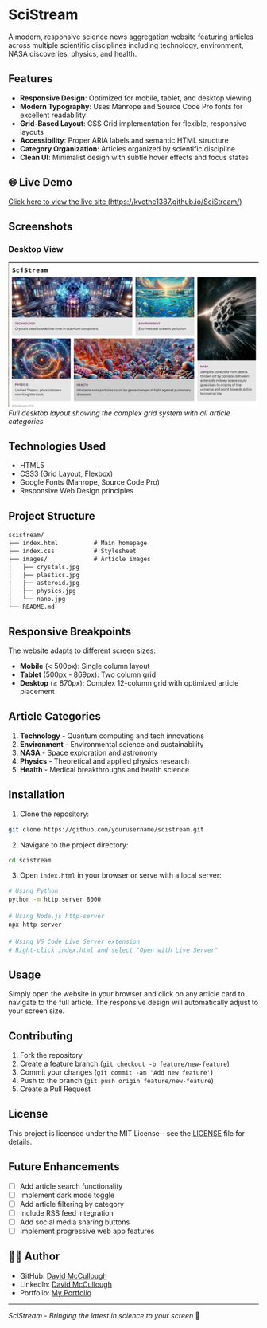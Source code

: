 # SciStream

A modern, responsive science news aggregation website featuring articles across multiple scientific disciplines including technology, environment, NASA discoveries, physics, and health.

## Features

- **Responsive Design**: Optimized for mobile, tablet, and desktop viewing
- **Modern Typography**: Uses Manrope and Source Code Pro fonts for excellent readability
- **Grid-Based Layout**: CSS Grid implementation for flexible, responsive layouts
- **Accessibility**: Proper ARIA labels and semantic HTML structure
- **Category Organization**: Articles organized by scientific discipline
- **Clean UI**: Minimalist design with subtle hover effects and focus states

## 🌐 Live Demo
[Click here to view the live site (https://kvothe1387.github.io/SciStream/)](https://kvothe1387.github.io/SciStream/)

## Screenshots

### Desktop View
![Desktop Screenshot](images/screenshot.png)
*Full desktop layout showing the complex grid system with all article categories*


## Technologies Used

- HTML5
- CSS3 (Grid Layout, Flexbox)
- Google Fonts (Manrope, Source Code Pro)
- Responsive Web Design principles

## Project Structure

```
scistream/
├── index.html          # Main homepage
├── index.css           # Stylesheet
├── images/             # Article images
│   ├── crystals.jpg
│   ├── plastics.jpg
│   ├── asteroid.jpg
│   ├── physics.jpg
│   └── nano.jpg
└── README.md
```

## Responsive Breakpoints

The website adapts to different screen sizes:

- **Mobile** (< 500px): Single column layout
- **Tablet** (500px - 869px): Two column grid
- **Desktop** (≥ 870px): Complex 12-column grid with optimized article placement

## Article Categories

1. **Technology** - Quantum computing and tech innovations
2. **Environment** - Environmental science and sustainability
3. **NASA** - Space exploration and astronomy
4. **Physics** - Theoretical and applied physics research
5. **Health** - Medical breakthroughs and health science

## Installation

1. Clone the repository:
```bash
git clone https://github.com/yourusername/scistream.git
```

2. Navigate to the project directory:
```bash
cd scistream
```

3. Open `index.html` in your browser or serve with a local server:
```bash
# Using Python
python -m http.server 8000

# Using Node.js http-server
npx http-server

# Using VS Code Live Server extension
# Right-click index.html and select "Open with Live Server"
```

## Usage

Simply open the website in your browser and click on any article card to navigate to the full article. The responsive design will automatically adjust to your screen size.


## Contributing

1. Fork the repository
2. Create a feature branch (`git checkout -b feature/new-feature`)
3. Commit your changes (`git commit -am 'Add new feature'`)
4. Push to the branch (`git push origin feature/new-feature`)
5. Create a Pull Request

## License

This project is licensed under the MIT License - see the [LICENSE](LICENSE) file for details.

## Future Enhancements

- [ ] Add article search functionality
- [ ] Implement dark mode toggle
- [ ] Add article filtering by category
- [ ] Include RSS feed integration
- [ ] Add social media sharing buttons
- [ ] Implement progressive web app features

## 👨‍💻 Author

- GitHub: [David McCullough](https://github.com/kvothe1387)
- LinkedIn: [David McCullough](https://www.linkedin.com/in/davidmcc-webdev/)
- Portfolio: [My Portfolio](https://davidmcc.netlify.app/)

---

*SciStream - Bringing the latest in science to your screen* 🧬